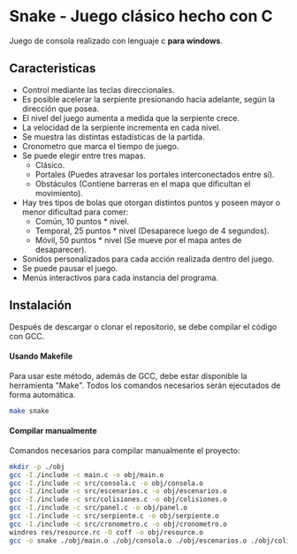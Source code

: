 # Snake - Juego clásico hecho con C

Juego de consola realizado con lenguaje c **para windows**.

## Caracteristicas

- Control mediante las teclas direccionales.
- Es posible acelerar la serpiente presionando hacia adelante, según la dirección que posea.
- El nivel del juego aumenta a medida que la serpiente crece.
- La velocidad de la serpiente incrementa en cada nivel.
- Se muestra las distintas estadísticas de la partida.
- Cronometro que marca el tiempo de juego.
- Se puede elegir entre tres mapas.
  - Clásico.
  - Portales (Puedes atravesar los portales interconectados entre sí).
  - Obstáculos (Contiene barreras en el mapa que dificultan el movimiento).
- Hay tres tipos de bolas que otorgan distintos puntos y poseen mayor o menor dificultad para comer:
  - Común, 10 puntos * nivel.
  - Temporal, 25 puntos * nivel (Desaparece luego de 4 segundos).
  - Móvil, 50 puntos * nivel (Se mueve por el mapa antes de desaparecer).
- Sonidos personalizados para cada acción realizada dentro del juego.
- Se puede pausar el juego.
- Menús interactivos para cada instancia del programa.

## Instalación

Después de descargar o clonar el repositorio, se debe compilar el código con GCC. 

#### Usando Makefile
Para usar este método, además de GCC, debe estar disponible la herramienta "Make". Todos los comandos necesarios serán ejecutados de forma automática.
```bash
make snake
```
#### Compilar manualmente
Comandos necesarios para compilar manualmente el proyecto:
```bash
mkdir -p ./obj
gcc -I./include -c main.c -o obj/main.o
gcc -I./include -c src/consola.c -o obj/consola.o
gcc -I./include -c src/escenarios.c -o obj/escenarios.o
gcc -I./include -c src/colisiones.c -o obj/colisiones.o
gcc -I./include -c src/panel.c -o obj/panel.o
gcc -I./include -c src/serpiente.c -o obj/serpiente.o
gcc -I./include -c src/cronometro.c -o obj/cronometro.o
windres res/resource.rc -O coff -o obj/resource.o
gcc -o snake ./obj/main.o ./obj/consola.o ./obj/escenarios.o ./obj/colisiones.o ./obj/panel.o ./obj/serpiente.o ./obj/cronometro.o ./obj/resource.o -I./include -lwinmm
```
